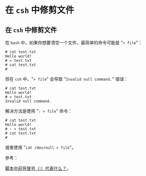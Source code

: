 # 在 `csh` 中修剪文件

## 在 `csh` 中修剪文件

在 `bash` 中，如果你想要清空一个文件，最简单的命令可能是 "`> file`"：

```
# cat test.txt
Hello world!
# > test.txt
# cat test.txt
# 
```

但在 `csh` 中，"`> file`" 会导致 "`Invalid null command.`" 错误：

```
# cat test.txt
Hello world!
# > test.txt
Invalid null command. 
```

解决方法是使用 "`: > file`" 命令：

```
# cat test.txt
Hello world!
# : > test.txt
# cat test.txt
# 
```

或者使用 "`cat /dev/null > file`"。

参考：

[脚本中前导冒号（:）代表什么？](http://aplawrence.com/Basics/leading-colon.html)。

